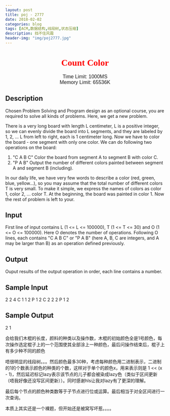 ```yaml
---
layout: post
title: poj - 2777
date: 2018-02-02
categories: blog
tags: [ACM,数据结构,线段树,状态压缩]
description: 挡不住风霜
header-img: "img/poj2777.jpg"
---
```





<center><h1><font face="verdana" color="red"> Count Color </font></h1></center>

<center><font size="3" face="arial"> Time Limit: 1000MS </font></center>	 
<center><font size="3" face="arial"> Memory Limit: 65536K </font></center>	 	



## Description

Chosen Problem Solving and Program design as an optional course, you are required to solve all kinds of problems. Here, we get a new problem. 

There is a very long board with length L centimeter, L is a positive integer, so we can evenly divide the board into L segments, and they are labeled by 1, 2, ... L from left to right, each is 1 centimeter long. Now we have to color the board - one segment with only one color. We can do following two operations on the board: 

1. "C A B C" Color the board from segment A to segment B with color C. 
2. "P A B" Output the number of different colors painted between segment A and segment B (including). 

In our daily life, we have very few words to describe a color (red, green, blue, yellow…), so you may assume that the total number of different colors T is very small. To make it simple, we express the names of colors as color 1, color 2, ... color T. At the beginning, the board was painted in color 1. Now the rest of problem is left to your. 

## Input

First line of input contains L (1 <= L <= 100000), T (1 <= T <= 30) and O (1 <= O <= 100000). Here O denotes the number of operations. Following O lines, each contains "C A B C" or "P A B" (here A, B, C are integers, and A may be larger than B) as an operation defined previously.

## Output

Ouput results of the output operation in order, each line contains a number.

## Sample Input

2 2 4
C 1 1 2
P 1 2
C 2 2 2
P 1 2

## Sample Output

2
1




会给我们木棍的长度，颜料的种类以及操作数，木棍的初始颜色全是1号颜色，每次操作选定棍子上的一个范围使其全部涂上一种颜色，最后问操作结束后，棍子上有多少种不同的颜色




唔很明显的线段树。。。然后颜色最多30种，考虑每种颜色用二进制表示，二进制的1的个数表示颜色的种类的个数，这样对于单个的颜色x，用来表示则是 1 << (x - 1)，然后延迟标记lazy表示该节点的儿子都会被染成lazy色（类似于区间更新（唔我好像还没写区间更新））。同时感谢hls让我对lazy有了更深的理解。

最后每个节点的颜色种类数等于子节点进行位或运算。最后相当于对全区间进行一次查询。




本质上其实还是一个裸题，但开始还是被窝写坏惹。。。。




